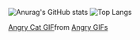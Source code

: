  ![Anurag's GitHub stats](https://github-readme-stats.vercel.app/api?username=raquelvinagre&theme=catppuccin_mocha&show_icons=true&height=200px)
 ![Top Langs](https://github-readme-stats.vercel.app/api/top-langs/?username=raquelvinagre&theme=catppuccin_mocha)
 <!--[![GitHub Streak](https://github-readme-streak-stats.herokuapp.com?user=raquelvinagre&theme=catppuccin-mocha)](https://git.io/streak-stats) -->
<div class="tenor-gif-embed" data-postid="15731367" data-share-method="host" data-aspect-ratio="0.8" data-width="100%"><a href="https://tenor.com/view/angry-cat-busy-laptop-gif-15731367">Angry Cat GIF</a>from <a href="https://tenor.com/search/angry-gifs">Angry GIFs</a></div> <script type="text/javascript" async src="https://tenor.com/embed.js"></script>
 
<!--
**raquelvinagre/raquelvinagre** is a ✨ _special_ ✨ repository because its `README.md` (this file) appears on your GitHub profile.

Here are some ideas to get you started:

- 🔭 I’m currently working on ...
- 🌱 I’m currently learning ...
- 👯 I’m looking to collaborate on ...
- 🤔 I’m looking for help with ...
- 💬 Ask me about ...
- 📫 How to reach me: ...
- 😄 Pronouns: ...
- ⚡ Fun fact: ...
-->
